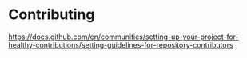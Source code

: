 # Contributing

https://docs.github.com/en/communities/setting-up-your-project-for-healthy-contributions/setting-guidelines-for-repository-contributors
